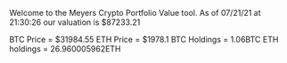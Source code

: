 Welcome to the Meyers Crypto Portfolio Value tool. 
As of 07/21/21 at 21:30:26 our valuation is $87233.21 

BTC Price = $31984.55
 ETH Price = $1978.1
BTC Holdings = 1.06BTC
 ETH holdings = 26.960005962ETH 
